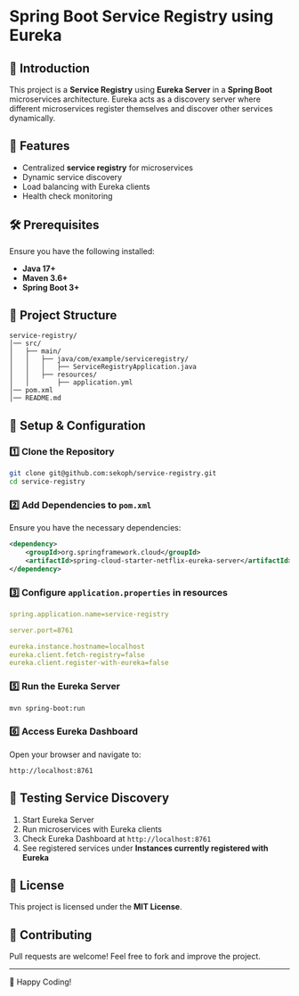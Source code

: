 # Spring Boot Service Registry using Eureka

## 📌 Introduction
This project is a **Service Registry** using **Eureka Server** in a **Spring Boot** microservices architecture. Eureka acts as a discovery server where different microservices register themselves and discover other services dynamically.

## 🚀 Features
- Centralized **service registry** for microservices
- Dynamic service discovery
- Load balancing with Eureka clients
- Health check monitoring

## 🛠️ Prerequisites
Ensure you have the following installed:
- **Java 17+**
- **Maven 3.6+**
- **Spring Boot 3+**

## 📂 Project Structure
```
service-registry/
│── src/
│   ├── main/
│   │   ├── java/com/example/serviceregistry/
│   │   │   ├── ServiceRegistryApplication.java
│   │   ├── resources/
│   │       ├── application.yml
│── pom.xml
│── README.md
```

## 🔧 Setup & Configuration

### 1️⃣ Clone the Repository
```sh
git clone git@github.com:sekoph/service-registry.git
cd service-registry
```

### 2️⃣ Add Dependencies to `pom.xml`
Ensure you have the necessary dependencies:
```xml
<dependency>
    <groupId>org.springframework.cloud</groupId>
    <artifactId>spring-cloud-starter-netflix-eureka-server</artifactId>
</dependency>
```

### 3️⃣ Configure `application.properties` in resources
```yaml
spring.application.name=service-registry

server.port=8761

eureka.instance.hostname=localhost
eureka.client.fetch-registry=false
eureka.client.register-with-eureka=false
```



### 5️⃣ Run the Eureka Server
```sh
mvn spring-boot:run
```

### 6️⃣ Access Eureka Dashboard
Open your browser and navigate to:
```
http://localhost:8761
```


## 🎯 Testing Service Discovery
1. Start Eureka Server
2. Run microservices with Eureka clients
3. Check Eureka Dashboard at `http://localhost:8761`
4. See registered services under **Instances currently registered with Eureka**

## 📜 License
This project is licensed under the **MIT License**.

## 🤝 Contributing
Pull requests are welcome! Feel free to fork and improve the project.

---
🚀 Happy Coding!


